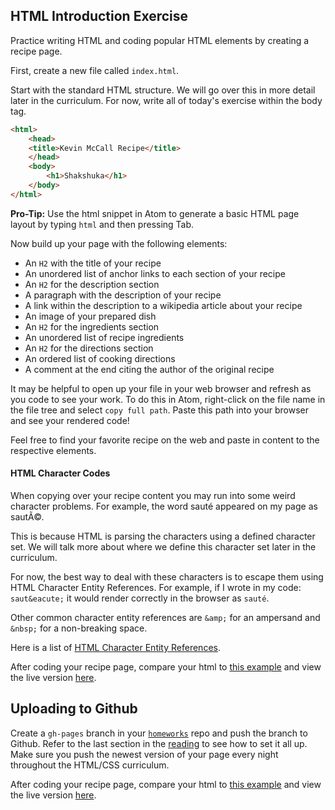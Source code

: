 ## HTML Introduction Exercise

Practice writing HTML and coding popular HTML elements by creating a recipe
page.

First, create a new file called `index.html`.

Start with the standard HTML structure. We will go over this in more detail
later in the curriculum. For now, write all of today's exercise within the body
tag.

```html
<html>
    <head>
    <title>Kevin McCall Recipe</title>
    </head>
    <body>
        <h1>Shakshuka</h1>
    </body>
</html>
```

**Pro-Tip:** Use the html snippet in Atom to generate a basic HTML page layout by typing `html` and then pressing Tab.

Now build up your page with the following elements:

* An `H2` with the title of your recipe
* An unordered list of anchor links to each section of your recipe
* An `H2` for the description section
* A paragraph with the description of your recipe
* A link within the description to a wikipedia article about your recipe
* An image of your prepared dish
* An `H2` for the ingredients section
* An unordered list of recipe ingredients
* An `H2` for the directions section
* An ordered list of cooking directions
* A comment at the end citing the author of the original recipe

It may be helpful to open up your file in your web browser and refresh as you
code to see your work. To do this in Atom, right-click on the file name in the
file tree and select `copy full path`.  Paste this path into your browser and
see your rendered code!

Feel free to find your favorite recipe on the web and paste in content to the
respective elements.

#### HTML Character Codes

When copying over your recipe content you may run into some weird character
problems. For example, the word sauté appeared on my page as sautÃ©.

This is because HTML is parsing the characters using a defined character set. We
will talk more about where we define this character set later in the curriculum.

For now, the best way to deal with these characters is to escape them using HTML
Character Entity References. For example, if I wrote in my code: `saut&eacute;`
it would render correctly in the browser as `sauté`.

Other common character entity references are `&amp;` for an ampersand and
`&nbsp;` for a non-breaking space.

Here is a list of [HTML Character Entity
References](https://dev.w3.org/html5/html-author/charref).

After coding your recipe page, compare your html to [this
example](intro_example_recipe.html) and view the live version
[here](http://appacademy.github.io/curriculum/intro_example_recipe.html).

## Uploading to Github
Create a `gh-pages` branch in your [`homeworks`][gh-homeworks] repo and push
the branch to Github. Refer to the last section in the [reading][gh-pages] to see how
to set it all up. Make sure you push the newest version of your page every night
throughout the HTML/CSS curriculum.

[gh-pages]:../../../javascript/readings/github_pages.md
[gh-homeworks]:../../../ruby/readings/git-homeworks.md

After coding your recipe page, compare your html to [this
example](intro_example_recipe.html) and view the live version
[here](http://appacademy.github.io/curriculum/intro_example_recipe.html).
